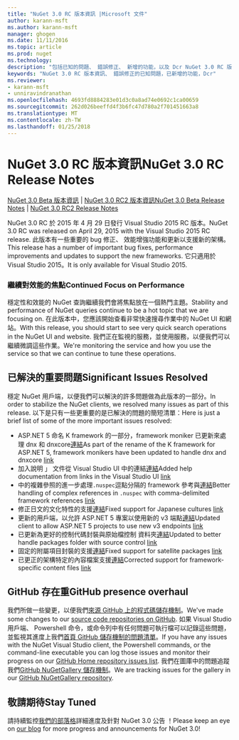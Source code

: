 ```yaml
---
title: "NuGet 3.0 RC 版本資訊 |Microsoft 文件"
author: karann-msft
ms.author: karann-msft
manager: ghogen
ms.date: 11/11/2016
ms.topic: article
ms.prod: nuget
ms.technology: 
description: "包括已知的問題、 錯誤修正、 新增的功能，以及 Dcr NuGet 3.0 RC 版本資訊。"
keywords: "NuGet 3.0 RC 版本資訊、 錯誤修正的已知問題，已新增的功能，Dcr"
ms.reviewer:
- karann-msft
- unniravindranathan
ms.openlocfilehash: 4693fd8884283e01d3c0a8ad74e0692c1ca00659
ms.sourcegitcommit: 262d026beeffd4f3b6fc47d780a2f701451663a8
ms.translationtype: MT
ms.contentlocale: zh-TW
ms.lasthandoff: 01/25/2018
---
```

# <a name="nuget-30-rc-release-notes"></a><span data-ttu-id="3c980-104">NuGet 3.0 RC 版本資訊</span><span class="sxs-lookup"><span data-stu-id="3c980-104">NuGet 3.0 RC Release Notes</span></span>

<span data-ttu-id="3c980-105">[NuGet 3.0 Beta 版本資訊](../release-notes/nuget-3.0-beta.md) | [NuGet 3.0 RC2 版本資訊](../release-notes/nuget-3.0-RC2.md)</span><span class="sxs-lookup"><span data-stu-id="3c980-105">[NuGet 3.0 Beta Release Notes](../release-notes/nuget-3.0-beta.md) | [NuGet 3.0 RC2 Release Notes](../release-notes/nuget-3.0-RC2.md)</span></span>

<span data-ttu-id="3c980-106">NuGet 3.0 RC 於 2015 年 4 月 29 日發行 Visual Studio 2015 RC 版本。</span><span class="sxs-lookup"><span data-stu-id="3c980-106">NuGet 3.0 RC was released on April 29, 2015 with the Visual Studio 2015 RC release.</span></span> <span data-ttu-id="3c980-107">此版本有一些重要的 bug 修正、 效能增強功能和更新以支援新的架構。</span><span class="sxs-lookup"><span data-stu-id="3c980-107">This release has a number of important bug fixes, performance improvements and updates to support the new frameworks.</span></span>  <span data-ttu-id="3c980-108">它只適用於 Visual Studio 2015。</span><span class="sxs-lookup"><span data-stu-id="3c980-108">It is only available for Visual Studio 2015.</span></span>

### <a name="continued-focus-on-performance"></a><span data-ttu-id="3c980-109">繼續對效能的焦點</span><span class="sxs-lookup"><span data-stu-id="3c980-109">Continued Focus on Performance</span></span>

<span data-ttu-id="3c980-110">穩定性和效能的 NuGet 查詢繼續我們會將焦點放在一個熱門主題。</span><span class="sxs-lookup"><span data-stu-id="3c980-110">Stability and performance of NuGet queries continue to be a hot topic that we are focusing on.</span></span>  <span data-ttu-id="3c980-111">在此版本中，您應該開始查看非常快速搜尋作業中的 NuGet UI 和網站。</span><span class="sxs-lookup"><span data-stu-id="3c980-111">With this release, you should start to see very quick search operations in the NuGet UI and website.</span></span>  <span data-ttu-id="3c980-112">我們正在監視的服務，並使用服務，以便我們可以繼續微調這些作業。</span><span class="sxs-lookup"><span data-stu-id="3c980-112">We're monitoring the service and how you use the service so that we can continue to tune these operations.</span></span>

## <a name="significant-issues-resolved"></a><span data-ttu-id="3c980-113">已解決的重要問題</span><span class="sxs-lookup"><span data-stu-id="3c980-113">Significant Issues Resolved</span></span>

<span data-ttu-id="3c980-114">穩定 NuGet 用戶端，以便我們可以解決的許多問題做為此版本的一部分。</span><span class="sxs-lookup"><span data-stu-id="3c980-114">In order to stabilize the NuGet clients, we resolved many issues as part of this release.</span></span>  <span data-ttu-id="3c980-115">以下是只有一些更重要的是已解決的問題的簡短清單：</span><span class="sxs-lookup"><span data-stu-id="3c980-115">Here is just a brief list of some of the more important issues resolved:</span></span>

* <span data-ttu-id="3c980-116">ASP.NET 5 命名 K framework 的一部分，framework moniker 已更新來處理 dnx 和 dnxcore[連結](https://github.com/NuGet/Home/issues/215)</span><span class="sxs-lookup"><span data-stu-id="3c980-116">As part of the rename of the K framework for ASP.NET 5, framework monikers have been updated to handle dnx and dnxcore [link](https://github.com/NuGet/Home/issues/215)</span></span>
* <span data-ttu-id="3c980-117">加入說明 」 文件從 Visual Studio UI 中的連結[連結](https://github.com/NuGet/Home/issues/232)</span><span class="sxs-lookup"><span data-stu-id="3c980-117">Added help documentation from links in the Visual Studio UI [link](https://github.com/NuGet/Home/issues/232)</span></span>
* <span data-ttu-id="3c980-118">中的複雜參照的進一步處理`.nuspec`逗點分隔的 framework 參考與[連結](https://github.com/NuGet/Home/issues/276)</span><span class="sxs-lookup"><span data-stu-id="3c980-118">Better handling of complex references in `.nuspec` with comma-delimited framework references [link](https://github.com/NuGet/Home/issues/276)</span></span>
* <span data-ttu-id="3c980-119">修正日文的文化特性的支援[連結](https://github.com/NuGet/Home/issues/253)</span><span class="sxs-lookup"><span data-stu-id="3c980-119">Fixed support for Japanese cultures [link](https://github.com/NuGet/Home/issues/253)</span></span>
* <span data-ttu-id="3c980-120">更新的用戶端，以允許 ASP.NET 5 專案以使用新的 v3 端點[連結](https://github.com/NuGet/Home/issues/219)</span><span class="sxs-lookup"><span data-stu-id="3c980-120">Updated client to allow ASP.NET 5 projects to use new v3 endpoints [link](https://github.com/NuGet/Home/issues/219)</span></span>
* <span data-ttu-id="3c980-121">已更新為更好的控制代碼封裝與原始檔控制 資料夾[連結](https://github.com/NuGet/Home/issues/56)</span><span class="sxs-lookup"><span data-stu-id="3c980-121">Updated to better handle packages folder with source control [link](https://github.com/NuGet/Home/issues/56)</span></span>
* <span data-ttu-id="3c980-122">固定的附屬項目封裝的支援[連結](https://github.com/NuGet/Home/issues/17)</span><span class="sxs-lookup"><span data-stu-id="3c980-122">Fixed support for satellite packages [link](https://github.com/NuGet/Home/issues/17)</span></span>
* <span data-ttu-id="3c980-123">已更正的架構特定的內容檔案支援[連結](https://github.com/NuGet/Home/issues/18)</span><span class="sxs-lookup"><span data-stu-id="3c980-123">Corrected support for framework-specific content files [link](https://github.com/NuGet/Home/issues/18)</span></span>

## <a name="github-presence-overhaul"></a><span data-ttu-id="3c980-124">GitHub 存在重</span><span class="sxs-lookup"><span data-stu-id="3c980-124">GitHub presence overhaul</span></span>

<span data-ttu-id="3c980-125">我們所做一些變更，以便我們[來源 GitHub 上的程式碼儲存機制](http://github.com/nuget/home)。</span><span class="sxs-lookup"><span data-stu-id="3c980-125">We've made some changes to our [source code repositories on GitHub](http://github.com/nuget/home).</span></span>  <span data-ttu-id="3c980-126">如果 Visual Studio 用戶端、 Powershell 命令，或命令列中有任何問題可執行檔可以記錄這些問題，並監視其進度上我們[首頁 GitHub 儲存機制的問題清單](http://github.com/nuget/home/issues)。</span><span class="sxs-lookup"><span data-stu-id="3c980-126">If you have any issues with the NuGet Visual Studio client, the Powershell commands, or the command-line executable you can log those issues and monitor their progress on our [GitHub Home repository issues list](http://github.com/nuget/home/issues).</span></span>  <span data-ttu-id="3c980-127">我們在圖庫中的問題追蹤我們[GitHub NuGetGallery 儲存機制](http://github.com/nuget/NuGetGallery/issues)。</span><span class="sxs-lookup"><span data-stu-id="3c980-127">We are tracking issues for the gallery in our [GitHub NuGetGallery repository](http://github.com/nuget/NuGetGallery/issues).</span></span>


## <a name="stay-tuned"></a><span data-ttu-id="3c980-128">敬請期待</span><span class="sxs-lookup"><span data-stu-id="3c980-128">Stay Tuned</span></span>

<span data-ttu-id="3c980-129">請持續監控[我們的部落格](http://blog.nuget.org)詳細進度及針對 NuGet 3.0 公告 ！</span><span class="sxs-lookup"><span data-stu-id="3c980-129">Please keep an eye on [our blog](http://blog.nuget.org) for more progress and announcements for NuGet 3.0!</span></span>